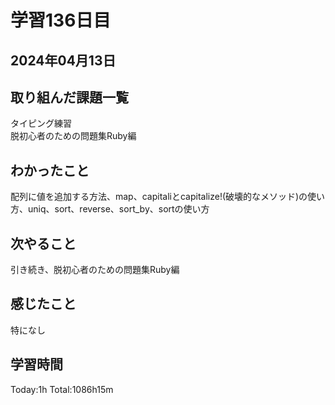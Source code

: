 # 学習136日目
## 2024年04月13日
## 取り組んだ課題一覧
タイピング練習<br>
脱初心者のための問題集Ruby編
## わかったこと
配列に値を追加する方法、map、capitaliとcapitalize!(破壊的なメソッド)の使い方、uniq、sort、reverse、sort_by、sortの使い方  
## 次やること
引き続き、脱初心者のための問題集Ruby編
## 感じたこと
特になし
## 学習時間
Today:1h Total:1086h15m
